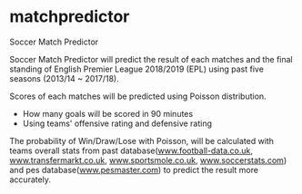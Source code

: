 # matchpredictor
Soccer Match Predictor

Soccer Match Predictor will predict the result of each matches and the final standing of English Premier League 2018/2019 (EPL) using past five seasons (2013/14 ~ 2017/18). 

Scores of each matches will be predicted using Poisson distribution. 
  - How many goals will be scored in 90 minutes
  - Using teams' offensive rating and defensive rating 
  
The probability of Win/Draw/Lose with Poisson, will be calculated with teams overall stats from past database(www.football-data.co.uk, www.transfermarkt.co.uk, www.sportsmole.co.uk, www.soccerstats.com) and pes database(www.pesmaster.com) to predict the result more accurately.


  
